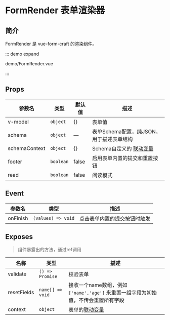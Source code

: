 <script setup>
import FormRender from '../demo/FormRender.vue'

</script>

# FormRender 表单渲染器

## 简介

FormRender 是 vue-form-craft 的渲染组件。

::: demo expand

demo/FormRender.vue

:::

## Props

| 参数名        | 类型      | 默认值 | 描述                                     |
| ------------- | --------- | ------ | ---------------------------------------- |
| v-model       | `object`  | {}     | 表单值                                   |
| schema        | `object`  | —      | 表单Schema配置，纯JSON，用于描述表单结构 |
| schemaContext | `object`  | {}     | Schema自定义的 [联动变量](/zh/linkage)   |
| footer        | `boolean` | false     | 启用表单内置的提交和重置按钮             |
| read          | `boolean` | false     | 阅读模式                                 |

## Event

| 参数名   | 类型               | 描述                         |
| -------- | ------------------ | ---------------------------- |
| onFinish | `(values) => void` | 点击表单内置的提交按钮时触发 |

## Exposes

> 组件暴露出的方法，通过ref调用

| 名称        | 类型             | 描述                                                                              |
| ----------- | ---------------- | --------------------------------------------------------------------------------- |
| validate    | `() => Promise`  | 校验表单                                                                          |
| resetFields | `name[] => void` | 接收一个name数组，例如`['name','age']` 来重置一组字段为初始值，不传会重置所有字段 |
| context     | `object`         | 表单的[联动变量](/zh/linkage)                                                     |
